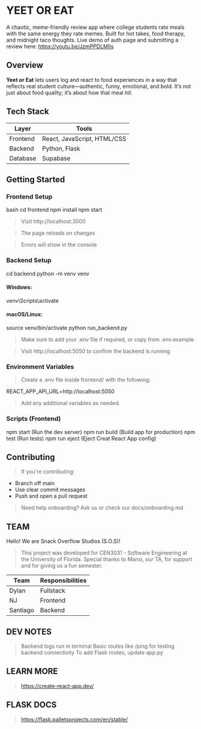 # YEET OR EAT

A chaotic, meme-friendly review app where college students rate meals with the same energy they rate memes. Built for hot takes, food therapy, and midnight taco thoughts. Live demo of auth page and submitting a review here: https://youtu.be/JzmPPDLMIIs


## Overview

**Yeet or Eat** lets users log and react to food experiences in a way that reflects real student culture—authentic, funny, emotional, and bold. It’s not just about food quality; it’s about how that meal *hit*.


## Tech Stack

| Layer      | Tools                       |
|------------|-----------------------------|
| Frontend   | React, JavaScript, HTML/CSS |
| Backend    | Python, Flask               |
| Database   | Supabase                    |


## Getting Started

### Frontend Setup

bash
cd frontend
npm install
npm start


> Visit http://localhost:3000

> The page reloads on changes

> Errors will show in the console



### Backend Setup

cd backend
python -m venv venv

#### Windows:

venv\Scripts\activate

#### macOS/Linux:

source venv/bin/activate
python run_backend.py

> Make sure to add your .env file if required, or copy from .env.example

> Visit http://localhost:5050 to confirm the backend is running


### Environment Variables

> Create a .env file inside frontend/ with the following:

REACT_APP_API_URL=http://localhost:5050

> Add any additional variables as needed.


### Scripts (Frontend)

npm start (Run the dev server)
npm run build (Build app for production)
npm test (Run tests)
npm run eject (Eject Creat React App config)


## Contributing

> If you're contributing:
- Branch off main
- Use clear commit messages
- Push and open a pull request

> Need help onboarding? Ask us or check our docs/onboarding.md



## TEAM

Hello! We are Snack Overflow Studios (S.O.S)!
> This project was developed for CEN3031 - Software Engineering at the University of Florida.
> Special thanks to Mansi, our TA, for support and for giving us a fun semester.

| Team       | Responsibilities|
|------------|-----------------|
| Dylan      | Fullstack       |
| NJ         | Frontend        |
| Santiago   | Backend         |

## DEV NOTES
> Backend logs run in terminal
> Basic routes like /ping for testing backend connectivity
> To add Flask routes, update app.py

## LEARN MORE

> https://create-react-app.dev/

## FLASK DOCS

> https://flask.palletsprojects.com/en/stable/

